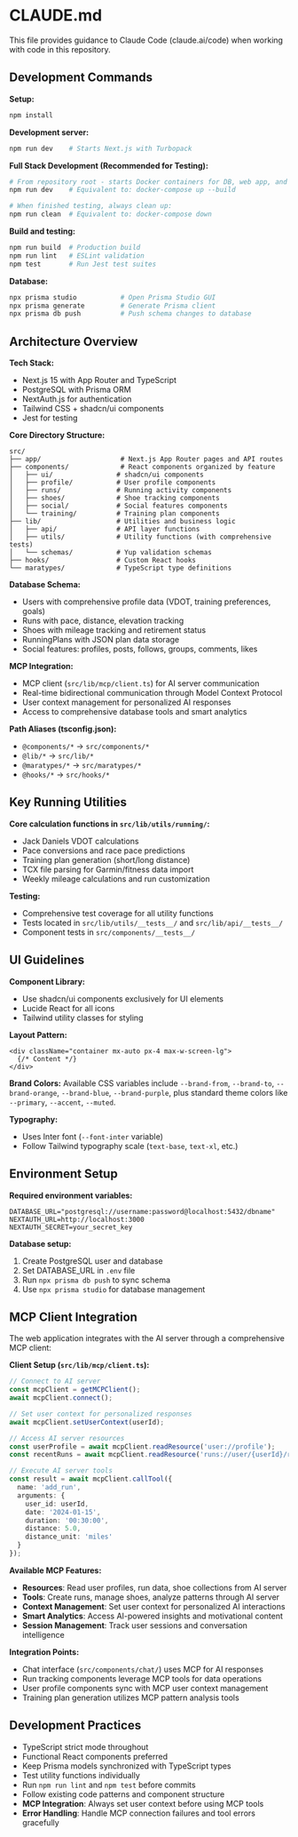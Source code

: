 # CLAUDE.md

This file provides guidance to Claude Code (claude.ai/code) when working with code in this repository.

## Development Commands

**Setup:**
```bash
npm install
```

**Development server:**
```bash
npm run dev    # Starts Next.js with Turbopack
```

**Full Stack Development (Recommended for Testing):**
```bash
# From repository root - starts Docker containers for DB, web app, and AI server
npm run dev    # Equivalent to: docker-compose up --build

# When finished testing, always clean up:
npm run clean  # Equivalent to: docker-compose down
```

**Build and testing:**
```bash
npm run build  # Production build
npm run lint   # ESLint validation
npm test       # Run Jest test suites
```

**Database:**
```bash
npx prisma studio           # Open Prisma Studio GUI
npx prisma generate         # Generate Prisma client
npx prisma db push          # Push schema changes to database
```

## Architecture Overview

**Tech Stack:**
- Next.js 15 with App Router and TypeScript
- PostgreSQL with Prisma ORM
- NextAuth.js for authentication
- Tailwind CSS + shadcn/ui components
- Jest for testing

**Core Directory Structure:**
```
src/
├── app/                    # Next.js App Router pages and API routes
├── components/             # React components organized by feature
│   ├── ui/                # shadcn/ui components
│   ├── profile/           # User profile components
│   ├── runs/              # Running activity components
│   ├── shoes/             # Shoe tracking components
│   ├── social/            # Social features components
│   └── training/          # Training plan components
├── lib/                   # Utilities and business logic
│   ├── api/               # API layer functions
│   ├── utils/             # Utility functions (with comprehensive tests)
│   └── schemas/           # Yup validation schemas
├── hooks/                 # Custom React hooks
└── maratypes/             # TypeScript type definitions
```

**Database Schema:**
- Users with comprehensive profile data (VDOT, training preferences, goals)
- Runs with pace, distance, elevation tracking
- Shoes with mileage tracking and retirement status
- RunningPlans with JSON plan data storage
- Social features: profiles, posts, follows, groups, comments, likes

**MCP Integration:**
- MCP client (`src/lib/mcp/client.ts`) for AI server communication
- Real-time bidirectional communication through Model Context Protocol
- User context management for personalized AI responses
- Access to comprehensive database tools and smart analytics

**Path Aliases (tsconfig.json):**
- `@components/*` → `src/components/*`
- `@lib/*` → `src/lib/*`
- `@maratypes/*` → `src/maratypes/*`
- `@hooks/*` → `src/hooks/*`

## Key Running Utilities

**Core calculation functions in `src/lib/utils/running/`:**
- Jack Daniels VDOT calculations
- Pace conversions and race pace predictions
- Training plan generation (short/long distance)
- TCX file parsing for Garmin/fitness data import
- Weekly mileage calculations and run customization

**Testing:**
- Comprehensive test coverage for all utility functions
- Tests located in `src/lib/utils/__tests__/` and `src/lib/api/__tests__/`
- Component tests in `src/components/__tests__/`

## UI Guidelines

**Component Library:**
- Use shadcn/ui components exclusively for UI elements
- Lucide React for all icons
- Tailwind utility classes for styling

**Layout Pattern:**
```tsx
<div className="container mx-auto px-4 max-w-screen-lg">
  {/* Content */}
</div>
```

**Brand Colors:**
Available CSS variables include `--brand-from`, `--brand-to`, `--brand-orange`, `--brand-blue`, `--brand-purple`, plus standard theme colors like `--primary`, `--accent`, `--muted`.

**Typography:**
- Uses Inter font (`--font-inter` variable)
- Follow Tailwind typography scale (`text-base`, `text-xl`, etc.)

## Environment Setup

**Required environment variables:**
```env
DATABASE_URL="postgresql://username:password@localhost:5432/dbname"
NEXTAUTH_URL=http://localhost:3000
NEXTAUTH_SECRET=your_secret_key
```

**Database setup:**
1. Create PostgreSQL user and database
2. Set DATABASE_URL in `.env` file  
3. Run `npx prisma db push` to sync schema
4. Use `npx prisma studio` for database management

## MCP Client Integration

The web application integrates with the AI server through a comprehensive MCP client:

**Client Setup (`src/lib/mcp/client.ts`):**
```typescript
// Connect to AI server
const mcpClient = getMCPClient();
await mcpClient.connect();

// Set user context for personalized responses
await mcpClient.setUserContext(userId);

// Access AI server resources
const userProfile = await mcpClient.readResource('user://profile');
const recentRuns = await mcpClient.readResource('runs://user/{userId}/recent');

// Execute AI server tools
const result = await mcpClient.callTool({
  name: 'add_run',
  arguments: { 
    user_id: userId, 
    date: '2024-01-15', 
    duration: '00:30:00',
    distance: 5.0,
    distance_unit: 'miles' 
  }
});
```

**Available MCP Features:**
- **Resources**: Read user profiles, run data, shoe collections from AI server
- **Tools**: Create runs, manage shoes, analyze patterns through AI server
- **Context Management**: Set user context for personalized AI interactions
- **Smart Analytics**: Access AI-powered insights and motivational content
- **Session Management**: Track user sessions and conversation intelligence

**Integration Points:**
- Chat interface (`src/components/chat/`) uses MCP for AI responses
- Run tracking components leverage MCP tools for data operations
- User profile components sync with MCP user context management
- Training plan generation utilizes MCP pattern analysis tools

## Development Practices

- TypeScript strict mode throughout
- Functional React components preferred
- Keep Prisma models synchronized with TypeScript types
- Test utility functions individually
- Run `npm run lint` and `npm test` before commits
- Follow existing code patterns and component structure
- **MCP Integration**: Always set user context before using MCP tools
- **Error Handling**: Handle MCP connection failures and tool errors gracefully